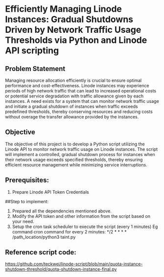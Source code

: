 # Efficiently Managing Linode Instances: Gradual Shutdowns Driven by Network Traffic Usage Thresholds via Python and Linode API scripting


## Problem Statement
Managing resource allocation efficiently is crucial to ensure optimal performance and cost-effectiveness. Linode instances may experience periods of high network traffic that can lead to increased operational costs or potential service degradation with traffic allowance given by each instances. A need exists for a system that can monitor network traffic usage and initiate a gradual shutdown of instances when traffic exceeds predefined thresholds, thereby conserving resources and reducing costs without overage the transfer allowance provided by the instances.

## Objective
The objective of this project is to develop a Python script utilizing the Linode API to monitor network traffic usage on Linode instances. The script will implement a controlled, gradual shutdown process for instances when their network usage exceeds specified thresholds, thereby ensuring efficient resource management while minimizing service interruptions.

## Prerequisites:
1. Prepare Linode API Token Credentials 

##Step to implement:
1. Prepared all the dependencies mentioned above.
2. Modify the API token and other information from the script based on your need.
3. Setup the cron task scheduler to execute the script (every 1 minutes)
    Eg command cron command for every 2 minutes: */2 * * * * /path_location/python3 taint.py

## Reference script code: 
https://github.com/teckwei/linode-script/blob/main/quota-instance-shutdown-threshold/quota-shutdown-instance-final.py

